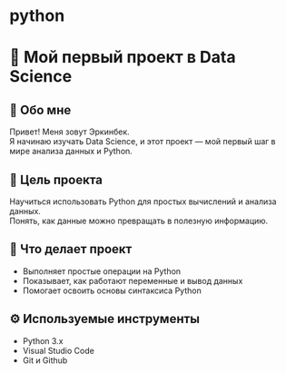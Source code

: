 # python
# 🧠 Мой первый проект в Data Science

## 👋 Обо мне
Привет! Меня зовут Эркинбек.  
Я начинаю изучать Data Science, и этот проект — мой первый шаг в мире анализа данных и Python.  

## 🎯 Цель проекта
Научиться использовать Python для простых вычислений и анализа данных.  
Понять, как данные можно превращать в полезную информацию.

## 🧩 Что делает проект
- Выполняет простые операции на Python  
- Показывает, как работают переменные и вывод данных  
- Помогает освоить основы синтаксиса Python

## ⚙️ Используемые инструменты
- Python 3.x  
- Visual Studio Code  
- Git и Github 

